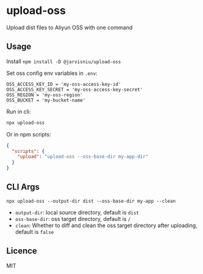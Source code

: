 # upload-oss

Upload dist files to Aliyun OSS with one command

## Usage

Install `npm install -D @jarvisniu/upload-oss`

Set oss config env variables in `.env`:

``` env
OSS_ACCESS_KEY_ID = 'my-oss-access-key-id'
OSS_ACCESS_KEY_SECRET = 'my-oss-access-key-secret'
OSS_REGION = 'my-oss-region'
OSS_BUCKET = 'my-bucket-name'
```

Run in cli:

``` bash
npx upload-oss
```

Or in npm scripts:

``` json
{
  "scripts": {
    "upload": "upload-oss --oss-base-dir my-app-dir"
  }
}
```

## CLI Args

`npx upload-oss --output-dir dist --oss-base-dir my-app --clean`

- `output-dir`: local source directory, default is `dist`
- `oss-base-dir`: oss target directory, default is `/`
- `clean`: Whether to diff and clean the oss target directory after uploading, default is `false`

## Licence

MIT
